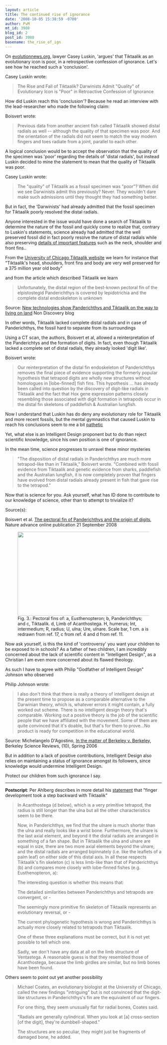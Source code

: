 ```yaml
---
layout: article
title: The continued rise of ignorance
date: '2008-10-05 15:38:59 -0700'
author: PvM
mt_id: 3980
blog_id: 2
post_id: 3980
basename: the_rise_of_ign
---
```

On [evolutionnews.org](http://www.evolutionnews.org/2008/09/the_rise_and_fall_of_tiktaalik.html), lawyer Casey Luskin, 'argues' that Tiktaalik as an evolutionary icon is poor, in a retrospective confession of ignorance. Let's see how he reached such a 'conclusion'.

Casey Luskin wrote:

> The Rise and Fall of Tiktaalik? Darwinists Admit "Quality" of Evolutionary Icon is "Poor" in Retroactive Confession of Ignorance

How did Luskin reach this 'conclusion'? Because he read an interview with the lead-researcher who made the following claim:

Boisvert wrote:

> Previous data from another ancient fish called Tiktaalik showed distal radials as well -- although the quality of that specimen was poor. And the orientation of the radials did not seem to match the way modern fingers and toes radiate from a joint, parallel to each other.

A logical conclusion would be to accept the observation that the quality of the specimen was 'poor' regarding the details of 'distal radials', but instead Luskin decided to mine the statement to mean that the quality of Tiktaalik was poor.

Casey Luskin wrote:

> The "quality" of Tiktaalik as a fossil specimen was "poor"? When did we see Darwinists admit this previously? Never. They wouldn't dare make such admissions until they thought they had something better.

But in fact, the 'Darwinists' had already admitted that the fossil specimen for Tiktaalik poorly resolved the distal radials.

Anyone interested in the issue would have done a search of Tiktaalik to determine the nature of the fossil and quickly come to realize that, contrary to Luskin's statements, science already had admitted that the well preserved fossil did in fact poorly resolve the nature of distal radials while also preserving [details of important features](http://en.wikipedia.org/wiki/Tiktaalik) such as the neck, shoulder and front fins..

From the [University of Chicago Tiktaalik website](http://tiktaalik.uchicago.edu/) we learn for instance that "Tiktaalik's head, shoulders, front fins and body are very well preserved for a 375 million year old body"

and from the article which described Tiktaalik we learn

> Unfortunately, the distal region of the best-known pectoral fin of the elpistostegid Panderichthys is covered by lepidotrichia and the complete distal endoskeleton is unknown

Source: [New technologies show Panderichthys and Tiktaalik on the way to living on land](http://nondiscovery.wordpress.com/2008/09/30/panderichthys-and-tiktaalik/) Non Discovery blog

In other words, Tiktaalik lacked complete distal radials and in case of Panderichthys, the fossil hard to separate from its surroundings

Using a CT scan, the authors, Boisvert et al, allowed a reinterpretation of the Panderichtys and the formation of digits. In fact, even though Tiktaalik lacked a complete set of distal radials, they already looked 'digit like'.

Boisvert wrote:

> Our reinterpretation of the distal fin endoskeleton of Panderichthys removes the final piece of evidence supporting the formerly popular hypothesis that tetrapod digits are wholly new structures without homologues in \[lobe-finned\] fish fins. This hypothesis ... has already been called into question by the discovery of digit-like radials in Tiktaalik and the fact that Hox gene expression patterns closely resembling those associated with digit formation in tetrapods occur in the distal fin skeletons of paddlefish & Australian lungfish.

Now I understand that Luskin has do deny any evolutionary role for Tiktaalik and more recent fossils, but the mental gymnastics that caused Luskin to reach his conclusions seem to me a bit [pathetic](http://talkrational.org/showthread.php?p=193743)

Yet, what else is an Intelligent Design proponent but to do than reject scientific knowledge, since his own position is one of ignorance. 

In the mean time, science progresses to unravel these minor mysteries

> "The disposition of distal radials in Panderichthys are much more tetrapod-like than in Tiktaalik," Boisvert wrote. "Combined with fossil evidence from Tiktaalik and genetic evidence from sharks, paddlefish and the Australian lungfish, it is now completely proven that fingers have evolved from distal radials already present in fish that gave rise to the tetrapod."

Now that is science for you. Ask yourself, what has ID done to contribute to our knowledge of science, other than to attempt to trivialize it?

Source(s):

Boisvert et al. [The pectoral fin of Panderichthys and the origin of digits](http://www.nature.com/nature/journal/vaop/ncurrent/abs/nature07339.html), Nature advance online publication 21 September 2008 

<figure>
<a href="http://www.nature.com/nature/journal/vaop/ncurrent/images/nature07339-f3.2.jpg"><img src="http://www.nature.com/nature/journal/vaop/ncurrent/images/nature07339-f3.2.jpg" alt="" width="580" height="270" /></a>
<figcaption markdown="span">
Fig. 3.: Pectoral fins of: a, Eusthenopteron; b, Panderichthys; and c,
Tiktaalik. d, Limb of Acanthostega. H, humerus; Int, intermedium; R,
radius; U, ulna; Ure, ulnare. Scale bar, 1 cm. a is redrawn from ref.
17, c from ref. 4 and d from ref. 11.

</figcaption>
</figure>

Now ask yourself, is this the kind of 'controversy' you want your children to be exposed to in schools? As a father of two children, I am incredibly concerned about the lack of scientific content in "Intelligent Design", as a Christian I am even more concerned about its flawed theology.

As such I have to agree with Philip "Godfather of Intelligent Design" Johnson who observed

Philip Johnson wrote:

> I also don't think that there is really a theory of intelligent design at the present time to propose as a comparable alternative to the Darwinian theory, which is, whatever errors it might contain, a fully worked out scheme. There is no intelligent design theory that's comparable. Working out a positive theory is the job of the scientific people that we have affiliated with the movement. Some of them are quite convinced that it's doable, but that's for them to prove...No product is ready for competition in the educational world.

Source: Michelangelo D'Agostino, [In the matter of Berkeley v. Berkeley](http://sciencereview.berkeley.edu/articles.php?issue=10&amp;article=evolution), Berkeley  Science Reviews, (10), Spring 2006

But in addition to a lack of positive contributions, Intelligent Design also relies on maintaining a status of ignorance amongst its followers, since knowledge would undermine Intelligent Design.

Protect our children from such ignorance I say.

*********

**Postscript**: Per Ahlberg describes in more detail his [statement](http://talkrational.org/showthread.php?p=193743) that "finger development took a step backward with Tiktaalik"

> In Acanthostega (d below), which is a very primitive tetrapod, the radius is still longer than the ulna but all the other characteristics seem to be there.
> 
> Now, in Panderichthys, we find that the ulnare is much shorter than the ulna and really looks like a wrist bone. Furthermore, the ulnare is the last axial element, and beyond it the distal radials are arranged in something of a fan shape. But in Tiktaalik the ulna and ulnare are equal in size, there are two more axial elements beyond the ulnare, and the distal radials are arranged bipinnately (i.e. like the leaflets of a palm leaf) on either side of this distal axis. In all these respects Tiktaalik's fin skeleton (c) is less limb-like than that of Panderichthys (b) and compares more closely with lobe-finned fishes (e.g. Eusthenopteron, a):
> 
> The interesting question is whether this means that:
> 
> The detailed similarities between Panderichthys and tetrapods are convergent, or -
> 
> The seemingly more primitive fin skeleton of Tiktaalik represents an evolutionary reversal, or -
> 
> The current phylogenetic hypothesis is wrong and Panderichthys is actually more closely related to tetrapods than Tiktaalik.
> 
> One of these three explanations must be correct, but it is not yet possible to tell which one.
> 
> Sadly, we don't have any data at all on the limb structure of Ventastega. A reasonable guess is that they resembled those of Acanthostega, because the limb girdles are similar, but no limb bones have been found.

Others seem to point out yet another possibility

> Michael Coates, an evolutionary biologist at the University of Chicago, called the new findings "intriguing" but is not convinced that the digit-like structures in Panderichthys's fin are the equivalent of our fingers.
> 
> For one thing, they seem unusually flat for radial bones, Coates said.
> 
> "Radials are generally cylindrical. When you look at \[a\] cross-section \[of the digit\], they're dumbbell-shaped."
> 
> The structures are so peculiar, they might just be fragments of damaged bone, he added.
